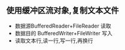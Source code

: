 ## 使用缓冲区流对象,复制文本文件
  * 数据源BufferedReader+FileReader 读取
  * 数据目的 BufferedWriter+FileWriter 写入
  * 读取文本行,读一行,写一行,再换行
